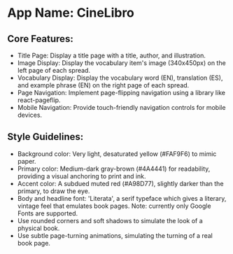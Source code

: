 # **App Name**: CineLibro

## Core Features:

- Title Page: Display a title page with a title, author, and illustration.
- Image Display: Display the vocabulary item's image (340x450px) on the left page of each spread.
- Vocabulary Display: Display the vocabulary word (EN), translation (ES), and example phrase (EN) on the right page of each spread.
- Page Navigation: Implement page-flipping navigation using a library like react-pageflip.
- Mobile Navigation: Provide touch-friendly navigation controls for mobile devices.

## Style Guidelines:

- Background color: Very light, desaturated yellow (#FAF9F6) to mimic paper.
- Primary color: Medium-dark gray-brown (#4A4441) for readability, providing a visual anchoring to print and ink. 
- Accent color: A subdued muted red (#A98D77), slightly darker than the primary, to draw the eye.
- Body and headline font: 'Literata', a serif typeface which gives a literary, vintage feel that emulates book pages. Note: currently only Google Fonts are supported.
- Use rounded corners and soft shadows to simulate the look of a physical book.
- Use subtle page-turning animations, simulating the turning of a real book page.